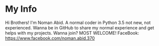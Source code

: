 # My Info
Hi Brothers!
I'm Noman Abid.
A normal coder in Python 3.5 not new, not experienced. Wanna be in GitHub to share my normal experience and get helps with my projects.
Wanna join?
MOST WELCOME!
FaceBook: https://www.facebook.com/noman.abid.370
